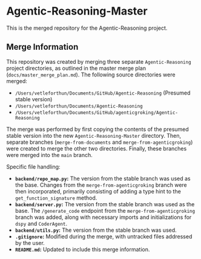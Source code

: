 # Agentic-Reasoning-Master

This is the merged repository for the Agentic-Reasoning project.
## Merge Information

This repository was created by merging three separate `Agentic-Reasoning` project directories, as outlined in the master merge plan (`docs/master_merge_plan.md`). The following source directories were merged:

*   `/Users/vetleforthun/Documents/GitHub/Agentic-Reasoning` (Presumed stable version)
*   `/Users/vetleforthun/Documents/Agentic-Reasoning`
*   `/Users/vetleforthun/Documents/GitHub/agenticgroking/Agentic-Reasoning`

The merge was performed by first copying the contents of the presumed stable version into the new `Agentic-Reasoning-Master` directory. Then, separate branches (`merge-from-documents` and `merge-from-agenticgroking`) were created to merge the other two directories. Finally, these branches were merged into the `main` branch.

Specific file handling:

*   **`backend/repo_map.py`:** The version from the stable branch was used as the base. Changes from the `merge-from-agenticgroking` branch were then incorporated, primarily consisting of adding a type hint to the `get_function_signature` method.
*   **`backend/server.py`:** The version from the stable branch was used as the base. The `/generate_code` endpoint from the `merge-from-agenticgroking` branch was added, along with necessary imports and initializations for `dspy` and `CoderAgent`.
*   **`backend/utils.py`:** The version from the stable branch was used.
*  **`.gitignore`:** Modified during the merge, with untracked files addressed by the user.
*  **`README.md`:** Updated to include this merge information.
